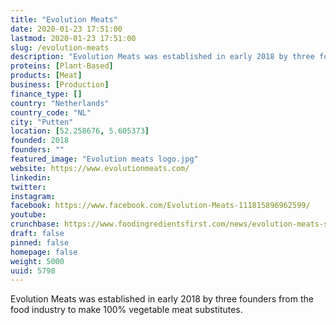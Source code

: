 ```yaml
---
title: "Evolution Meats"
date: 2020-01-23 17:51:00
lastmod: 2020-01-23 17:51:00
slug: /evolution-meats
description: "Evolution Meats was established in early 2018 by three founders from the food industry to make 100% vegetable meat substitutes."
proteins: [Plant-Based]
products: [Meat]
business: [Production]
finance_type: []
country: "Netherlands"
country_code: "NL"
city: "Putten"
location: [52.258676, 5.605373]
founded: 2018
founders: ""
featured_image: "Evolution meats logo.jpg"
website: https://www.evolutionmeats.com/
linkedin: 
twitter: 
instagram: 
facebook: https://www.facebook.com/Evolution-Meats-111815896962599/
youtube: 
crunchbase: https://www.foodingredientsfirst.com/news/evolution-meats-scales-up-plant-based-innovations-with-new-investment-from-unovis-partners.html
draft: false
pinned: false
homepage: false
weight: 5000
uuid: 5798
---
```

Evolution Meats was established in early 2018 by three founders from the food industry to make 100% vegetable meat substitutes.
